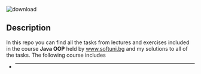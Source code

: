 ![download](https://user-images.githubusercontent.com/120650256/208385967-841e4379-1de7-4309-8cc5-3e7b546d613c.jpeg)

 
 
  
    

## __**Description**__





In this repo you can find all the tasks from lectures and exercises included in the course __Java OOP__ held by www.softuni.bg and my solutions to all of the tasks. The following course includes

- __ __
